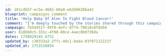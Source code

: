 ```yaml
---
id: 181cdb5f-ec5e-4681-b0a8-e62b0620ba42
blueprint: campaigns_comment
title: 'Help Baby Of Alen To Fight Blood Cancer!'
comment: "I'm deeply touched by the stories shared through this campaign. It opened my eyes to the challenges many people face. I hope this donation helps in some small way to bring relief and inspire others to contribute as well. Thank you for the incredible work you're doing.\""
campaign: fb54451f-49f8-4efc-8774-70618c8f8db8
user: 810bb0c5-331c-4f00-80ce-4aec0b0736da
dates: 1750829145.6751
updated_by: c30333a2-2ffc-4dc1-bada-03f07112221f
updated_at: 1751526854
---
```

